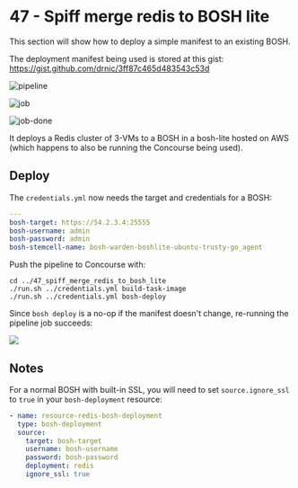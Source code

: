 47 - Spiff merge redis to BOSH lite
================

This section will show how to deploy a simple manifest to an existing BOSH.

The deployment manifest being used is stored at this gist: https://gist.github.com/drnic/3ff87c465d483543c53d

![pipeline](http://cl.ly/image/3E2b0I0D3t0Q/pipeline.png)

![job](http://cl.ly/image/3e2f0G1z3n2G/job-deploy__6_-_Concourse.png)

![job-done](http://cl.ly/image/2w0p1c2m2b3Y/job-deploy__6_-_Concourse.png)

It deploys a Redis cluster of 3-VMs to a BOSH in a bosh-lite hosted on AWS (which happens to also be running the Concourse being used).

Deploy
------

The `credentials.yml` now needs the target and credentials for a BOSH:

```yaml
---
bosh-target: https://54.2.3.4:25555
bosh-username: admin
bosh-password: admin
bosh-stemcell-name: bosh-warden-boshlite-ubuntu-trusty-go_agent
```

Push the pipeline to Concourse with:

```
cd ../47_spiff_merge_redis_to_bosh_lite
./run.sh ../credentials.yml build-task-image
./run.sh ../credentials.yml bosh-deploy
```

Since `bosh deploy` is a no-op if the manifest doesn't change, re-running the pipeline job succeeds:

![](http://cl.ly/image/2f0l1W200q3L/bosh-deploy-redis.png)

Notes
-----

For a normal BOSH with built-in SSL, you will need to set `source.ignore_ssl` to `true` in your `bosh-deployment` resource:

```yaml
- name: resource-redis-bosh-deployment
  type: bosh-deployment
  source:
    target: bosh-target
    username: bosh-username
    password: bosh-password
    deployment: redis
    ignore_ssl: true
```
